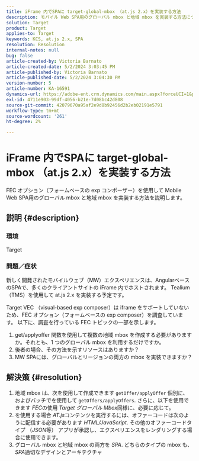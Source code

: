 ```yaml
---
title: iFrame 内でSPAに target-global-mbox （at.js 2.x）を実装する方法
description: モバイル Web SPA用のグローバル mbox と地域 mbox を実装する方法について説明します。
solution: Target
product: Target
applies-to: Target
keywords: KCS, at.js 2.x, SPA
resolution: Resolution
internal-notes: null
bug: false
article-created-by: Victoria Barnato
article-created-date: 5/2/2024 3:03:45 PM
article-published-by: Victoria Barnato
article-published-date: 5/2/2024 3:04:30 PM
version-number: 5
article-number: KA-16591
dynamics-url: https://adobe-ent.crm.dynamics.com/main.aspx?forceUCI=1&pagetype=entityrecord&etn=knowledgearticle&id=5a61b62a-9508-ef11-9f89-6045bd06eea5
exl-id: 4711e903-99df-4056-b21e-7d08bc42d808
source-git-commit: 42079670a95af2e9d8b92456d2b2eb02191e5791
workflow-type: tm+mt
source-wordcount: '261'
ht-degree: 2%

---
```


# iFrame 内でSPAに target-global-mbox （at.js 2.x）を実装する方法


FEC オプション（フォームベースの exp コンポーザー）を使用して Mobile Web SPA用のグローバル mbox と地域 mbox を実装する方法を説明します。

## 説明 {#description}


### <b>環境</b>

Target



### <b>問題／症状</b>

新しく開発されたモバイルウェブ（MW）エクスペリエンスは、AngularベースのSPAで、多くのクライアントサイトの iFrame 内でホストされます。 Tealium （TMS）を使用して at.js 2.x を実装する予定です。

Target VEC （visual-based exp composer）は iframe をサポートしていないため、FEC オプション（フォームベースの exp composer）を調査しています。 以下に、調査を行っている FEC トピックの一部を示します。



1. get/applyoffer 関数を使用して複数の地域 mbox を作成する必要がありますか。それとも、1 つのグローバル mbox を利用するだけですか。
2. 後者の場合、その方法を示すリソースはありますか？
3. MW SPAには、グローバルとリージョンの両方の mbox を実装できますか？



## 解決策 {#resolution}


1. 地域 mbox は、次を使用して作成できます `getOffer/applyOffer` 個別に、およびバッチでを使用して `getOffers/applyOffers`. さらに、以下を使用できます *FEC*&#x200B;の使用 *Target グローバル Mbox*&#x200B;同様に、必要に応じて。
2. を使用する場合 *AT.js*&#x200B;コンテンツを実行するには、オファーコードは次のように配信する必要があります *HTML/JavaScript*. その他のオファーコードタイプ （*JSON*&#x200B;等） アプリが承認し、エクスペリエンスをレンダリングする場合に使用できます。
3. グローバル mbox と地域 mbox の両方を *SPA*. どちらのタイプの mbox も、 *SPA*&#x200B;適切なデザインとアーキテクチャ
